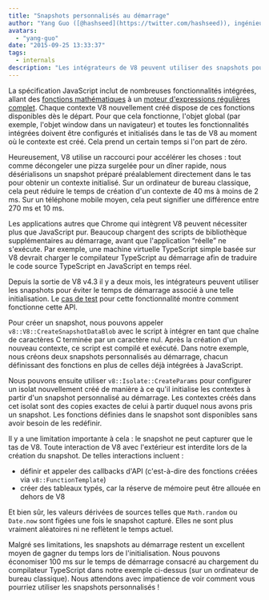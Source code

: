 ```yaml
---
title: "Snapshots personnalisés au démarrage"
author: "Yang Guo ([@hashseed](https://twitter.com/hashseed)), ingénieur logiciel et fournisseur de préchauffeurs pour moteurs"
avatars: 
  - "yang-guo"
date: "2015-09-25 13:33:37"
tags: 
  - internals
description: "Les intégrateurs de V8 peuvent utiliser des snapshots pour éviter le temps de démarrage associé à l'initialisation des programmes JavaScript."
---
```

La spécification JavaScript inclut de nombreuses fonctionnalités intégrées, allant des [fonctions mathématiques](https://developer.mozilla.org/en/docs/Web/JavaScript/Reference/Global_Objects/Math) à un [moteur d'expressions régulières complet](https://developer.mozilla.org/en/docs/Web/JavaScript/Guide/Regular_Expressions). Chaque contexte V8 nouvellement créé dispose de ces fonctions disponibles dès le départ. Pour que cela fonctionne, l'objet global (par exemple, l'objet window dans un navigateur) et toutes les fonctionnalités intégrées doivent être configurés et initialisés dans le tas de V8 au moment où le contexte est créé. Cela prend un certain temps si l'on part de zéro.

<!--truncate-->
Heureusement, V8 utilise un raccourci pour accélérer les choses : tout comme décongeler une pizza surgelée pour un dîner rapide, nous désérialisons un snapshot préparé préalablement directement dans le tas pour obtenir un contexte initialisé. Sur un ordinateur de bureau classique, cela peut réduire le temps de création d'un contexte de 40 ms à moins de 2 ms. Sur un téléphone mobile moyen, cela peut signifier une différence entre 270 ms et 10 ms.

Les applications autres que Chrome qui intègrent V8 peuvent nécessiter plus que JavaScript pur. Beaucoup chargent des scripts de bibliothèque supplémentaires au démarrage, avant que l'application “réelle” ne s'exécute. Par exemple, une machine virtuelle TypeScript simple basée sur V8 devrait charger le compilateur TypeScript au démarrage afin de traduire le code source TypeScript en JavaScript en temps réel.

Depuis la sortie de V8 v4.3 il y a deux mois, les intégrateurs peuvent utiliser les snapshots pour éviter le temps de démarrage associé à une telle initialisation. Le [cas de test](https://chromium.googlesource.com/v8/v8.git/+/4.5.103.9/test/cctest/test-serialize.cc#661) pour cette fonctionnalité montre comment fonctionne cette API.

Pour créer un snapshot, nous pouvons appeler `v8::V8::CreateSnapshotDataBlob` avec le script à intégrer en tant que chaîne de caractères C terminée par un caractère nul. Après la création d'un nouveau contexte, ce script est compilé et exécuté. Dans notre exemple, nous créons deux snapshots personnalisés au démarrage, chacun définissant des fonctions en plus de celles déjà intégrées à JavaScript.

Nous pouvons ensuite utiliser `v8::Isolate::CreateParams` pour configurer un isolat nouvellement créé de manière à ce qu'il initialise les contextes à partir d'un snapshot personnalisé au démarrage. Les contextes créés dans cet isolat sont des copies exactes de celui à partir duquel nous avons pris un snapshot. Les fonctions définies dans le snapshot sont disponibles sans avoir besoin de les redéfinir.

Il y a une limitation importante à cela : le snapshot ne peut capturer que le tas de V8. Toute interaction de V8 avec l'extérieur est interdite lors de la création du snapshot. De telles interactions incluent :

- définir et appeler des callbacks d'API (c'est-à-dire des fonctions créées via `v8::FunctionTemplate`)
- créer des tableaux typés, car la réserve de mémoire peut être allouée en dehors de V8

Et bien sûr, les valeurs dérivées de sources telles que `Math.random` ou `Date.now` sont figées une fois le snapshot capturé. Elles ne sont plus vraiment aléatoires ni ne reflètent le temps actuel.

Malgré ses limitations, les snapshots au démarrage restent un excellent moyen de gagner du temps lors de l'initialisation. Nous pouvons économiser 100 ms sur le temps de démarrage consacré au chargement du compilateur TypeScript dans notre exemple ci-dessus (sur un ordinateur de bureau classique). Nous attendons avec impatience de voir comment vous pourriez utiliser les snapshots personnalisés !
